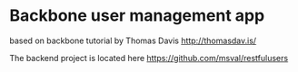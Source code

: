Backbone user management app
============================

based on backbone tutorial by Thomas Davis http://thomasdav.is/

The backend project is located here https://github.com/msval/restfulusers